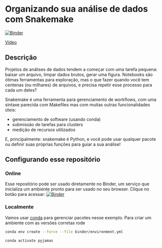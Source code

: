 # Organizando sua análise de dados com Snakemake

[![Binder](https://mybinder.org/badge_logo.svg)][binder]

[Vídeo](https://www.youtube.com/watch?v=fSF2_3fO8mE)

[binder]: https://mybinder.org/v2/gh/luizirber/2019-12-13-pyjamas/master?filepath=index.ipynb

## Descrição

Projetos de análises de dados tendem a começar com uma tarefa pequena:
baixar um arquivo,
limpar dados brutos,
gerar uma figura.
Notebooks são ótimas ferramentas para exploração,
mas o que fazer quando você tem centenas (ou milhares) de arquivos,
e precisa repetir esse processo para cada um deles?

Snakemake é uma ferramenta para gerenciamento de workflows,
com uma sintaxe parecida com Makefiles mas com muitas outras funcionalidades úteis:
- gerenciamento de software (usando conda)
- submissão de tarefas para clusters
- medição de recursos utilizados

E, principalmente: snakemake é Python,
e você pode usar qualquer pacote ou definir suas próprias funções para guiar a sua análise!

## Configurando esse repositório

### Online

Esse repositório pode ser usado diretamente no Binder,
um serviço que inicializa um ambiente pronto para ser usado no seu browser.
Clique no botão para acessar: [![Binder](https://mybinder.org/badge_logo.svg)][binder]

### Localmente

Vamos usar [conda][0] para gerenciar pacotes nesse exemplo.
Para criar um ambiente com as versões corretas rode

```bash
conda env create --force --file binder/environment.yml

conda activate pyjamas
```

[0]: https://docs.conda.io/en/latest/miniconda.html
